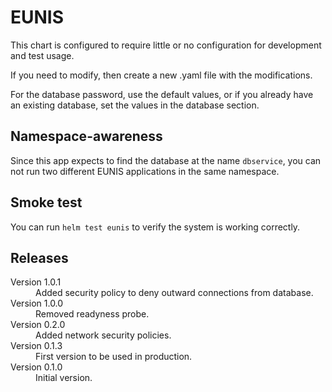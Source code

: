 # EUNIS

This chart is configured to require little or no configuration for development and test usage.

If you need to modify, then create a new .yaml file with the modifications.

For the database password, use the default values, or if you already have an existing database,
set the values in the database section.

## Namespace-awareness

Since this app expects to find the database at the name `dbservice`, you can not
run two different EUNIS applications in the same namespace.

## Smoke test

You can run `helm test eunis` to verify the system is working correctly.

## Releases

<dl>

  <dt>Version 1.0.1</dt>
  <dd>Added security policy to deny outward connections from database.</dd>

  <dt>Version 1.0.0</dt>
  <dd>Removed readyness probe.</dd>

  <dt>Version 0.2.0</dt>
  <dd>Added network security policies.</dd>

  <dt>Version 0.1.3</dt>
  <dd>First version to be used in production.</dd>

  <dt>Version 0.1.0</dt>
  <dd>Initial version.</dd>

</dl>

